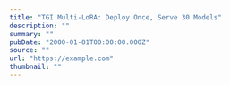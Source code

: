 ```yaml
---
title: "TGI Multi-LoRA: Deploy Once, Serve 30 Models"
description: ""
summary: ""
pubDate: "2000-01-01T00:00:00.000Z"
source: ""
url: "https://example.com"
thumbnail: ""
---
```


